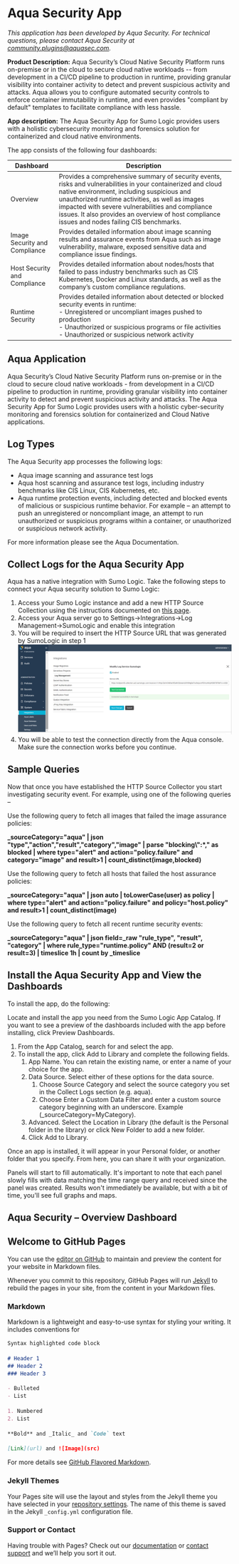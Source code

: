 # Aqua Security App
_This application has been developed by Aqua Security. For technical questions, please contact Aqua Security at
community.plugins@aquasec.com._

**Product Description:** Aqua Security’s Cloud Native Security Platform runs on-premise or in the
cloud to secure cloud native workloads -- from development in a CI/CD pipeline to production in
runtime, providing granular visibility into container activity to detect and prevent suspicious
activity and attacks. Aqua allows you to configure automated security controls to enforce
container immutability in runtime, and even provides "compliant by default" templates to
facilitate compliance with less hassle.

**App description:** The Aqua Security App for Sumo Logic provides users with a holistic cybersecurity monitoring and forensics solution for containerized and cloud native environments.

The app consists of the following four dashboards:

|Dashboard|Description|
|---------|-----------|
|Overview| Provides a comprehensive summary of security events, risks and vulnerabilities in your containerized and cloud native environment, including suspicious and unauthorized runtime activities, as well as images impacted with severe vulnerabilities and compliance issues. It also provides an overview of host compliance issues and nodes failing CIS benchmarks.|
|Image Security and Compliance| Provides detailed information about image scanning results and assurance events from Aqua such as image vulnerability, malware, exposed sensitive data and compliance issue findings.|
|Host Security and Compliance|Provides detailed information about nodes/hosts that failed to pass industry benchmarks such as CIS Kubernetes, Docker and Linux standards, as well as the company’s custom compliance regulations.|
|Runtime Security|Provides detailed information about detected or blocked security events in runtime: <br>- Unregistered or uncompliant images pushed to production <br>- Unauthorized or suspicious programs or file activities <br>- Unauthorized or suspicious network activity|

## Aqua Application
Aqua Security’s Cloud Native Security Platform runs on-premise or in the cloud to secure cloud native workloads - from development in a CI/CD pipeline to production in runtime, providing granular visibility into container activity to detect and prevent suspicious activity and attacks. The Aqua Security App for Sumo Logic provides users with a holistic cyber-security monitoring and forensics solution for containerized and Cloud Native applications.

## Log Types
The Aqua Security app processes the following logs:
* Aqua image scanning and assurance test logs
* Aqua host scanning and assurance test logs, including industry benchmarks like CIS Linux, CIS Kubernetes, etc.
* Aqua runtime protection events, including detected and blocked events of malicious or suspicious runtime behavior. For example – an attempt to push an unregistered or noncompliant image, an attempt to run unauthorized or suspicious programs within a container, or unauthorized or suspicious network activity.

For more information please see the Aqua Documentation.

## Collect Logs for the Aqua Security App
Aqua has a native integration with Sumo Logic. Take the following steps to connect your Aqua
security solution to Sumo Logic:
1. Access your Sumo Logic instance and add a new HTTP Source Collection using the instructions documented on [this page](https://help.sumologic.com/03Send-Data/Setup-Wizard/Collect-from-Custom-Apps/Collect_Streaming_Data_from_HTTP).
1. Access your Aqua server go to Settings->Integrations->Log Management->SumoLogic and enable this integration
1. You will be required to insert the HTTP Source URL that was generated by SumoLogic in step 1
![Aqua Setup](/AquaSetIntegration.png)
1. You will be able to test the connection directly from the Aqua console. Make sure the
connection works before you continue.

## Sample Queries
Now that once you have established the HTTP Source Collector you start investigating security
event. For example, using one of the following queries –

Use the following query to fetch all images that failed the image assurance policies:

**_sourceCategory="aqua" 
\| json "type","action","result","category","image" 
\| parse "blocking\\\":*," as blocked
\| where type="alert" and action="policy.failure" and category="image" and result>1 
\| count_distinct(image,blocked)**

Use the following query to fetch all hosts that failed the host assurance policies:

**_sourceCategory="aqua"
| json auto
| toLowerCase(user) as policy
| where type="alert" and action="policy.failure" and policy="host.policy" and result>1
| count_distinct(image)**

Use the following query to fetch all recent runtime security events:

**_sourceCategory="aqua"
| json field=_raw "rule_type", "result", "category"
| where rule_type="runtime.policy" AND (result=2 or result=3)
| timeslice 1h
| count by _timeslice**

## Install the Aqua Security App and View the Dashboards
To install the app, do the following:

Locate and install the app you need from the Sumo Logic App Catalog. If you want to see a
preview of the dashboards included with the app before installing, click Preview Dashboards.

1. From the App Catalog, search for and select the app.
1. To install the app, click Add to Library and complete the following fields.
   1. App Name. You can retain the existing name, or enter a name of your choice for the app.
   1. Data Source. Select either of these options for the data source.
       1. Choose Source Category and select the source category you set in the Collect Logs section (e.g. aqua).
       1. Choose Enter a Custom Data Filter and enter a custom source category beginning with an underscore. Example (_sourceCategory=MyCategory).
     1. Advanced. Select the Location in Library (the default is the Personal folder in the library) or click New Folder to add a new folder.
     1. Click Add to Library.

Once an app is installed, it will appear in your Personal folder, or another folder that you specify.
From here, you can share it with your organization.

Panels will start to fill automatically. It's important to note that each panel slowly fills with data
matching the time range query and received since the panel was created. Results won't
immediately be available, but with a bit of time, you'll see full graphs and maps.


## Aqua Security – Overview Dashboard



## Welcome to GitHub Pages

You can use the [editor on GitHub](https://github.com/aquasecurity/sumologicapp/edit/master/README.md) to maintain and preview the content for your website in Markdown files.

Whenever you commit to this repository, GitHub Pages will run [Jekyll](https://jekyllrb.com/) to rebuild the pages in your site, from the content in your Markdown files.

### Markdown

Markdown is a lightweight and easy-to-use syntax for styling your writing. It includes conventions for

```markdown
Syntax highlighted code block

# Header 1
## Header 2
### Header 3

- Bulleted
- List

1. Numbered
2. List

**Bold** and _Italic_ and `Code` text

[Link](url) and ![Image](src)
```

For more details see [GitHub Flavored Markdown](https://guides.github.com/features/mastering-markdown/).

### Jekyll Themes

Your Pages site will use the layout and styles from the Jekyll theme you have selected in your [repository settings](https://github.com/aquasecurity/sumologicapp/settings). The name of this theme is saved in the Jekyll `_config.yml` configuration file.

### Support or Contact

Having trouble with Pages? Check out our [documentation](https://help.github.com/categories/github-pages-basics/) or [contact support](https://github.com/contact) and we’ll help you sort it out.
